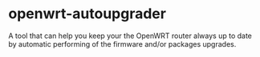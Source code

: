 # openwrt-autoupgrader
A tool that can help you keep your the OpenWRT router always up to date by automatic performing of the firmware and/or packages upgrades.
